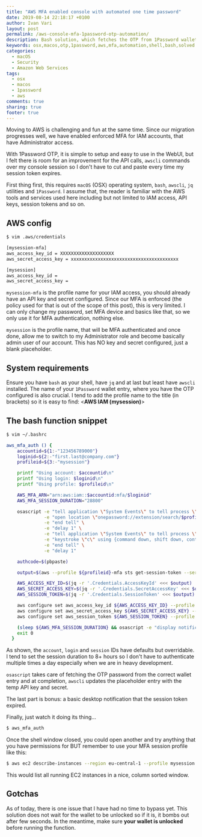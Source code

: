 ```yaml
---
title: "AWS MFA enabled console with automated one time password"
date: 2019-08-14 22:18:17 +0100
author: Ivan Vari
layout: post
permalink: /aws-console-mfa-1password-otp-automation/
description: Bash solution, which fetches the OTP from 1Password wallet for MFA enabled AWS console session without user interaction
keywords: osx,macos,otp,1password,aws,mfa,automation,shell,bash,solved
categories:
  - macOS
  - Security
  - Amazon Web Services
tags:
  - osx
  - macos
  - 1password
  - aws
comments: true
sharing: true
footer: true
---
```

Moving to AWS is challenging and fun at the same time. Since our migration progresses well, we have enabled enforced MFA
for IAM accounts, that have Administrator access.

With 1Password OTP, it is simple to setup and easy to use in the WebUI, but I felt there is room for an improvement
for the API calls, `awscli` commands over my console session so I don't have to cut and paste every time my session
token expires.

<!--more-->

First thing first, this requires `macOS` (OSX) operating system, `bash`, `awscli`, `jq` utilities and `1Password`.
I assume that, the reader is familiar with the AWS tools and services used here including but not limited to IAM
access, API keys, session tokens and so on.

## AWS config

``` bash
$ vim .aws/credentials

[mysession-mfa]
aws_access_key_id = XXXXXXXXXXXXXXXXXXXX
aws_secret_access_key = xxxxxxxxxxxxxxxxxxxxxxxxxxxxxxxxxxxxxxxx

[mysession]
aws_access_key_id =
aws_secret_access_key =

```

`mysession-mfa` is the profile name for your IAM access, you should already have an API key and secret configured. Since
our MFA is enforced (the policy used for that is out of the scope of this post), this is very limited. I can only change
my password, set MFA device and basics like that, so we only use it for MFA authentication, nothing else.

`mysession` is the profile name, that will be MFA authenticated and once done, allow me to switch to my Administrator
role and become basically admin user of our account. This has NO key and secret configured, just a blank placeholder.

## System requirements

Ensure you have `bash` as your shell, have `jq` and at last but least have `awscli` installed. The name of your `1Password`
wallet entry, where you have the OTP configured is also crucial. I tend to add the profile name to the title (in brackets)
so it is easy to find: <**AWS IAM (mysession)**>

## The bash function snippet

``` bash
$ vim ~/.bashrc

aws_mfa_auth () {
    accountid=${1:-"123456789000"}
    loginid=${2:-"first.last@company.com"}
    profileid=${3:-"mysession"}

    printf "Using account: $accountid\n"
    printf "Using login: $loginid\n"
    printf "Using profile: $profileid\n"

    AWS_MFA_ARN="arn:aws:iam::$accountid:mfa/$loginid"
    AWS_MFA_SESSION_DURATION="28800"

    osascript -e "tell application \"System Events\" to tell process \"1Password mini\"" \
              -e "open location \"onepassword://extension/search/$profileid\"" \
              -e "end tell" \
              -e "delay 1" \
              -e "tell application \"System Events\" to tell process \"1Password mini\"" \
              -e "keystroke \"c\" using {command down, shift down, control down}" \
              -e "end tell" \
              -e "delay 1"

    authcode=$(pbpaste)

    output=$(aws --profile ${profileid}-mfa sts get-session-token --serial-number ${AWS_MFA_ARN} --duration-seconds ${AWS_MFA_SESSION_DURATION} --token-code $authcode)

    AWS_ACCESS_KEY_ID=$(jq -r '.Credentials.AccessKeyId' <<< $output)
    AWS_SECRET_ACCESS_KEY=$(jq -r '.Credentials.SecretAccessKey' <<< $output)
    AWS_SESSION_TOKEN=$(jq -r '.Credentials.SessionToken' <<< $output)

    aws configure set aws_access_key_id ${AWS_ACCESS_KEY_ID} --profile $profileid
    aws configure set aws_secret_access_key ${AWS_SECRET_ACCESS_KEY} --profile $profileid
    aws configure set aws_session_token ${AWS_SESSION_TOKEN} --profile $profileid

    (sleep ${AWS_MFA_SESSION_DURATION} && osascript -e "display notification \"MFA token expired\" with title \"AWS $profileid\"" &)
    exit 0
  }
```

As shown, the  `account`, `login` and `session` IDs have defaults but overridable. I tend to set the session duration to
8+ hours so I don't have to authenticate multiple times a day especially when we are in heavy development.

`osascript` takes care of fetching the OTP password from the correct wallet entry and at completion, `awscli` updates
the placeholder entry with the temp API key and secret.

The last part is bonus: a basic desktop notification that the session token expired.

Finally, just watch it doing its thing...

``` bash
$ aws_mfa_auth
```

Once the shell window closed, you could open another and try anything that you have permissions for BUT remember to use
your MFA session profile like this:

``` bash
$ aws ec2 describe-instances --region eu-central-1 --profile mysession --query 'Reservations[*].Instances[*].[InstanceId,Tags[?Key==`Name`].Value|[0],State.Name,PrivateIpAddress,PublicIpAddress]' --output text | sort -k2 | column -t
```

This would list all running EC2 instances in a nice, column sorted window.

## Gotchas

As of today, there is one issue that I have had no time to bypass yet. This solution does not wait for the wallet to be
unlocked so if it is, it bombs out after few seconds. In the meantime, make sure **your wallet is unlocked** before
running the function.
